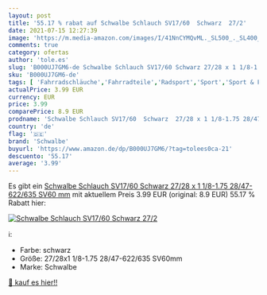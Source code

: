 ```yaml
---
layout: post
title: '55.17 % rabat auf Schwalbe Schlauch SV17/60  Schwarz  27/2'
date: 2021-07-15 12:27:39
image: 'https://m.media-amazon.com/images/I/41NnCYMQvML._SL500_._SL400_.jpg'
comments: true
category: ofertas
author: 'tole.es'
slug: 'B000UJ7GM6-de Schwalbe Schlauch SV17/60 Schwarz 27/28 x 1 1/8-1.75...'
sku: 'B000UJ7GM6-de'
tags: [ 'Fahrradschläuche','Fahrradteile','Radsport','Sport','Sport & Freizeit','Sportausrüstung & -bekleidung','schwalbe', ]
actualPrice: 3.99 EUR
currency: EUR
price: 3.99
comparePrice: 8.9 EUR
prodname: 'Schwalbe Schlauch SV17/60  Schwarz  27/28 x 1 1/8-1.75 28/47-622/635 SV60 mm'
country: 'de'
flag: '🇩🇪'
brand: 'Schwalbe'
buyurl: 'https://www.amazon.de/dp/B000UJ7GM6/?tag=tolees0ca-21'
descuento: '55.17'
average: '3.99'
---
```


Es gibt ein [Schwalbe Schlauch SV17/60  Schwarz  27/28 x 1 1/8-1.75 28/47-622/635 SV60 mm](https://www.amazon.de/dp/B000UJ7GM6/?tag=tolees0ca-21) mit aktuellem Preis 3.99 EUR (original: 8.9 EUR) 55.17 % Rabatt hier:

[![Schwalbe Schlauch SV17/60  Schwarz  27/2](https://m.media-amazon.com/images/I/41NnCYMQvML._SL500_._SL400_.jpg)](https://www.amazon.de/dp/B000UJ7GM6/?tag=tolees0ca-21)

ℹ️:

- Farbe: schwarz
- Größe: 27/28x1 1/8-1.75 28/47-622/635 SV60mm
- Marke: Schwalbe

[🛒 kauf es hier!!](https://www.amazon.de/dp/B000UJ7GM6/?tag=tolees0ca-21)
